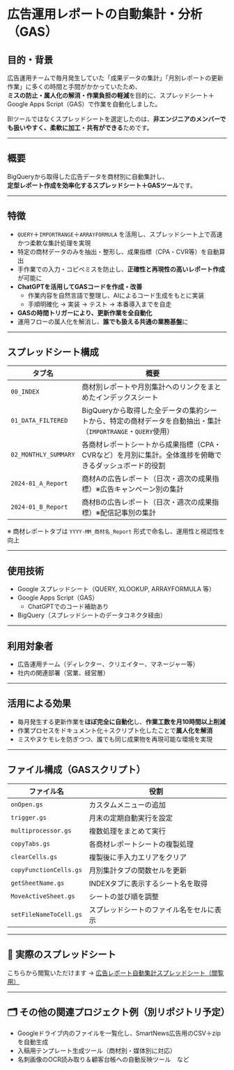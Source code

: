 # 広告運用レポートの自動集計・分析（GAS）

## 目的・背景
広告運用チームで毎月発生していた「成果データの集計」「月別レポートの更新作業」に多くの時間と手間がかかっていたため、  
**ミスの防止・属人化の解消・作業負担の軽減**を目的に、スプレッドシート＋Google Apps Script（GAS）で作業を自動化しました。

BIツールではなくスプレッドシートを選定したのは、**非エンジニアのメンバーでも扱いやすく、柔軟に加工・共有ができる**ためです。

---

## 概要
BigQueryから取得した広告データを商材別に自動集計し、  
**定型レポート作成を効率化するスプレッドシート＋GASツール**です。

---

## 特徴
- `QUERY`＋`IMPORTRANGE`＋`ARRAYFORMULA` を活用し、スプレッドシート上で高速かつ柔軟な集計処理を実現
- 特定の商材データのみを抽出・整形し、成果指標（CPA・CVR等）を自動算出
- 手作業での入力・コピペミスを防止し、**正確性と再現性の高いレポート作成**が可能に
- **ChatGPTを活用してGASコードを作成・改善**
  - 作業内容を自然言語で整理し、AIによるコード生成をもとに実装
  - 手順明確化 → 実装 → テスト → 本番導入までを自走
- **GASの時間トリガーにより、更新作業を全自動化**
- 運用フローの属人化を解消し、**誰でも扱える共通の業務基盤**に

---

## スプレッドシート構成

| タブ名 | 概要 |
|--------|------|
| `00_INDEX` | 商材別レポートや月別集計へのリンクをまとめたインデックスシート |
| `01_DATA_FILTERED` | BigQueryから取得した全データの集約シートから、特定の商材データを自動抽出・集計（`IMPORTRANGE`・`QUERY`使用） |
| `02_MONTHLY_SUMMARY` | 各商材レポートシートから成果指標（CPA・CVRなど）を月別に集計。全体進捗を俯瞰できるダッシュボード的役割 |
| `2024-01_A_Report` | 商材Aの広告レポート（日次・週次の成果指標）※広告キャンペーン別の集計 |
| `2024-01_B_Report` | 商材Bの広告レポート（日次・週次の成果指標）※配信記事別の集計 |

※ 商材レポートタブは `YYYY-MM_商材名_Report` 形式で命名し、運用性と視認性を向上

---

## 使用技術
- Google スプレッドシート（QUERY, XLOOKUP, ARRAYFORMULA 等）
- Google Apps Script（GAS）
  - ChatGPTでのコード補助あり
- BigQuery（スプレッドシートのデータコネクタ経由）

---

## 利用対象者
- 広告運用チーム（ディレクター、クリエイター、マネージャー等）
- 社内の関連部署（営業、経営層）

---

## 活用による効果
- 毎月発生する更新作業を**ほぼ完全に自動化**し、**作業工数を月10時間以上削減**
- 作業プロセスをドキュメント化＋スクリプト化したことで**属人化を解消**
- ミスやヌケモレを防ぎつつ、誰でも同じ成果物を再現可能な環境を実現

---

## ファイル構成（GASスクリプト）

| ファイル名 | 役割 |
|------------|------|
| `onOpen.gs` | カスタムメニューの追加 |
| `trigger.gs` | 月末の定期自動実行を設定 |
| `multiprocessor.gs` | 複数処理をまとめて実行 |
| `copyTabs.gs` | 各商材レポートシートの複製処理 |
| `clearCells.gs` | 複製後に手入力エリアをクリア |
| `copyFunctionCells.gs` | 月別集計タブの関数セルを更新 |
| `getSheetName.gs` | INDEXタブに表示するシート名を取得 |
| `MoveActiveSheet.gs` | シートの並び順を調整 |
| `setFileNameToCell.gs` | スプレッドシートのファイル名をセルに表示 |

---

## 📎 実際のスプレッドシート  
こちらから閲覧いただけます → [広告レポート自動集計スプレッドシート（閲覧用）]([https://docs.google.com/spreadsheets/d/XXXXXXXXXXX](https://docs.google.com/spreadsheets/d/1d1GF3-Cb-T35ocooElEliWLSJrUc1L1500kz25qQSRg/edit?gid=644686713#gid=644686713))

---

## 🗂 その他の関連プロジェクト例（別リポジトリ予定）
- Googleドライブ内のファイルを一覧化し、SmartNews広告用のCSV＋zipを自動生成
- 入稿用テンプレート生成ツール（商材別・媒体別に対応）
- 名刺画像のOCR読み取り＆顧客台帳への自動反映ツール　など
